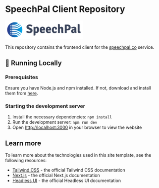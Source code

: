 # SpeechPal Client Repository

<a href="https://www.speechpal.co/"><img src="./speechpal-logo.png" width="250"/></a>

This repository contains the frontend client for the [speechpal.co](https://www.speechpal.co/) service.

## 🚀 Running Locally

### Prerequisites
Ensure you have Node.js and npm installed. If not, download and install them from [here](https://nodejs.org/).

### Starting the development server
1. Install the necessary dependencies:
   `npm install`
2. Run the development server:
   `npm run dev`
3. Open [http://localhost:3000](http://localhost:3000) in your browser to view the website

## Learn more

To learn more about the technologies used in this site template, see the following resources:

- [Tailwind CSS](https://tailwindcss.com/docs) - the official Tailwind CSS documentation
- [Next.js](https://nextjs.org/docs) - the official Next.js documentation
- [Headless UI](https://headlessui.dev) - the official Headless UI documentation
